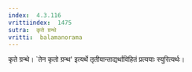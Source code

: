 ```yaml
---
index:  4.3.116
vrittiindex:  1475
sutra:  कृते ग्रन्थे
vritti:  balamanorama 
---
```


कृते ग्रन्थे। `तेन कृतो ग्रन्थ' इत्यर्थे तृतीयान्ताद्यर्थाविहितं प्रत्ययाः स्युरित्यर्थः। 

